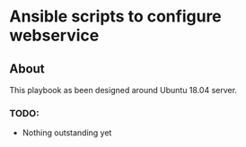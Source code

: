 # Ansible scripts to configure webservice

## About
This playbook as been designed around Ubuntu 18.04 server.

### TODO:
* Nothing outstanding yet
